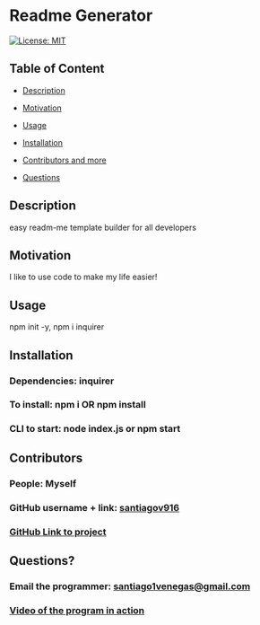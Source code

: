 
  
  # Readme Generator

  [![License: MIT](https://img.shields.io/badge/License-MIT-yellow.svg)](https://opensource.org/licenses/MIT)
  
  ## Table of Content
  
  * [Description](#description)
  
  * [Motivation](#motivation)
  
  * [Usage](#usage)
  
  * [Installation](#Installation)
  
  * [Contributors and more](#contributors)
  
  * [Questions](#questions)

  ## Description

  easy readm-me template builder  for all developers
  
  ## Motivation

  I like to use code to make my life easier!

  ## Usage

  npm init -y, npm i inquirer

  ## Installation 

  ### Dependencies: inquirer
  ### To install: npm i OR npm install
  ### CLI to start: node index.js or npm start

  ## Contributors

  ### People: Myself
  ### GitHub username + link: [santiagov916](https://github.com/santiagov916)
  ### [GitHub Link to project](https://github.com/santiagov916/readme-generator)

  ## Questions?

  ### Email the programmer: santiago1venegas@gmail.com
  ### [Video of the program in action](https://vimeo.com/689139972/1d5b0909b8)

